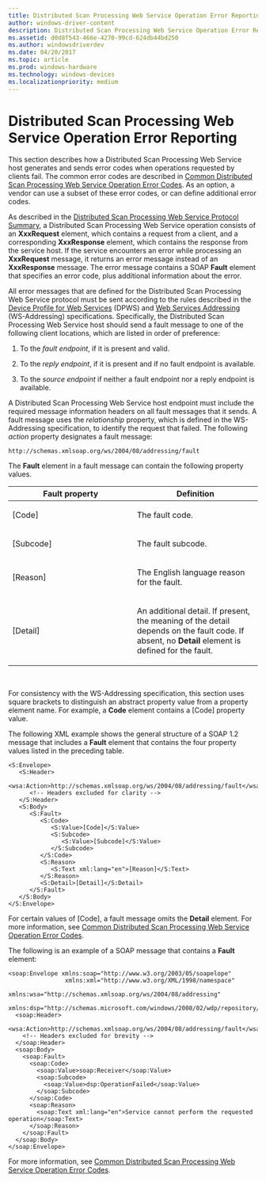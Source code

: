 ```yaml
---
title: Distributed Scan Processing Web Service Operation Error Reporting
author: windows-driver-content
description: Distributed Scan Processing Web Service Operation Error Reporting
ms.assetid: d0d8f543-466e-4270-99cd-624db44bd250
ms.author: windowsdriverdev
ms.date: 04/20/2017
ms.topic: article
ms.prod: windows-hardware
ms.technology: windows-devices
ms.localizationpriority: medium
---
```


# Distributed Scan Processing Web Service Operation Error Reporting


This section describes how a Distributed Scan Processing Web Service host generates and sends error codes when operations requested by clients fail. The common error codes are described in [Common Distributed Scan Processing Web Service Operation Error Codes](common-distributed-scan-processing-web-service-operation-error-codes.md). As an option, a vendor can use a subset of these error codes, or can define additional error codes.

As described in the [Distributed Scan Processing Web Service Protocol Summary](distributed-scan-processing-web-service-protocol-summary.md), a Distributed Scan Processing Web Service operation consists of an **XxxRequest** element, which contains a request from a client, and a corresponding **XxxResponse** element, which contains the response from the service host. If the service encounters an error while processing an **XxxRequest** message, it returns an error message instead of an **XxxResponse** message. The error message contains a SOAP **Fault** element that specifies an error code, plus additional information about the error.

All error messages that are defined for the Distributed Scan Processing Web Service protocol must be sent according to the rules described in the [Device Profile for Web Services](http://go.microsoft.com/fwlink/p/?linkid=59069) (DPWS) and [Web Services Addressing](http://go.microsoft.com/fwlink/p/?linkid=70144) (WS-Addressing) specifications. Specifically, the Distributed Scan Processing Web Service host should send a fault message to one of the following client locations, which are listed in order of preference:

1.  To the *fault endpoint*, if it is present and valid.

2.  To the *reply endpoint*, if it is present and if no fault endpoint is available.

3.  To the *source endpoint* if neither a fault endpoint nor a reply endpoint is available.

A Distributed Scan Processing Web Service host endpoint must include the required message information headers on all fault messages that it sends. A fault message uses the *relationship* property, which is defined in the WS-Addressing specification, to identify the request that failed. The following *action* property designates a fault message:

```
http://schemas.xmlsoap.org/ws/2004/08/addressing/fault
```

The **Fault** element in a fault message can contain the following property values.

<table>
<colgroup>
<col width="50%" />
<col width="50%" />
</colgroup>
<thead>
<tr class="header">
<th>Fault property</th>
<th>Definition</th>
</tr>
</thead>
<tbody>
<tr class="odd">
<td><p>[Code]</p></td>
<td><p>The fault code.</p></td>
</tr>
<tr class="even">
<td><p>[Subcode]</p></td>
<td><p>The fault subcode.</p></td>
</tr>
<tr class="odd">
<td><p>[Reason]</p></td>
<td><p>The English language reason for the fault.</p></td>
</tr>
<tr class="even">
<td><p>[Detail]</p></td>
<td><p>An additional detail. If present, the meaning of the detail depends on the fault code. If absent, no <strong>Detail</strong> element is defined for the fault.</p></td>
</tr>
</tbody>
</table>

 

For consistency with the WS-Addressing specification, this section uses square brackets to distinguish an abstract property value from a property element name. For example, a **Code** element contains a \[Code\] property value.

The following XML example shows the general structure of a SOAP 1.2 message that includes a **Fault** element that contains the four property values listed in the preceding table.

```
<S:Envelope>
   <S:Header>
      <wsa:Action>http://schemas.xmlsoap.org/ws/2004/08/addressing/fault</wsa:Action>
      <!-- Headers excluded for clarity -->
   </S:Header>
   <S:Body>
      <S:Fault>
         <S:Code>
            <S:Value>[Code]</S:Value>
            <S:Subcode>
               <S:Value>[Subcode]</S:Value>
            </S:Subcode>
         </S:Code>
         <S:Reason>
            <S:Text xml:lang="en">[Reason]</S:Text>
         </S:Reason>
         <S:Detail>[Detail]</S:Detail>
      </S:Fault>
   </S:Body>
</S:Envelope>
```

For certain values of \[Code\], a fault message omits the **Detail** element. For more information, see [Common Distributed Scan Processing Web Service Operation Error Codes](common-distributed-scan-processing-web-service-operation-error-codes.md).

The following is an example of a SOAP message that contains a **Fault** element:

```
<soap:Envelope xmlns:soap="http://www.w3.org/2003/05/soapelope"
                xmlns:xml="http://www.w3.org/XML/1998/namespace"
                xmlns:wsa="http://schemas.xmlsoap.org/ws/2004/08/addressing"
                xmlns:dsp="http://schemas.microsoft.com/windows/2008/02/wdp/repository/processing">
  <soap:Header>
    <wsa:Action>http://schemas.xmlsoap.org/ws/2004/08/addressing/fault</wsa:Action>
    <!-- Headers excluded for brevity -->
  </soap:Header>
  <soap:Body>
    <soap:Fault>
      <soap:Code>
        <soap:Value>soap:Receiver</soap:Value>
        <soap:Subcode>
          <soap:Value>dsp:OperationFailed</soap:Value>
        </soap:Subcode>
      </soap:Code>
      <soap:Reason>
        <soap:Text xml:lang="en">Service cannot perform the requested operation</soap:Text>
      </soap:Reason>
    </soap:Fault>
  </soap:Body>
</soap:Envelope>
```

For more information, see [Common Distributed Scan Processing Web Service Operation Error Codes](common-distributed-scan-processing-web-service-operation-error-codes.md).

 

 




